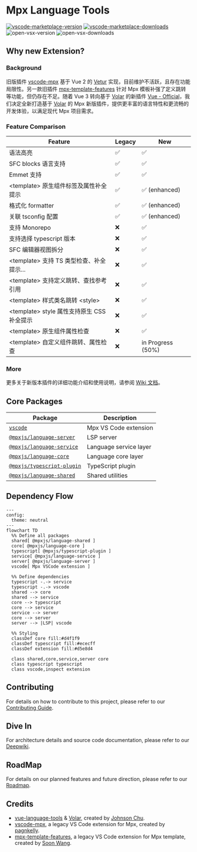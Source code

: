 # Mpx Language Tools

[![vscode-marketplace-version](https://img.shields.io/vscode-marketplace/v/mpxjs.mpx-official.svg?label=vscode%20marketplace&style=flat-square)](https://marketplace.visualstudio.com/items?itemName=mpxjs.mpx-official)
[![vscode-marketplace-downloads](https://img.shields.io/vscode-marketplace/d/mpxjs.mpx-official.svg?label=vscode%20marketplace20Downloads&style=flat-square)](https://marketplace.visualstudio.com/items?itemName=mpxjs.mpx-official)
![open-vsx-version](https://img.shields.io/open-vsx/v/mpxjs/mpx-official?label=Open%20VSX&style=flat-square)
![open-vsx-downloads](https://img.shields.io/open-vsx/dt/mpxjs/mpx-official?label=Open%20VSX%20Downloads&style=flat-square)

## Why new Extension?

### Background

旧版插件 [vscode-mpx] 基于 Vue 2 的 [Vetur] 实现，目前维护不活跃，且存在功能局限性。另一款旧插件 [mpx-template-features] 针对 Mpx 模板补强了定义跳转等功能，但仍存在不足。随着 Vue 3 转向基于 [Volar] 的新插件 [Vue - Official][vue-official]，我们决定全新打造基于 [Volar] 的 Mpx 新版插件，提供更丰富的语言特性和更流畅的开发体验，以满足现代 Mpx 项目需求。

### Feature Comparison

| Feature                                      | Legacy | New               |
| -------------------------------------------- | ------ | ----------------- |
| 语法高亮                                     | ✅     | ✅                |
| SFC blocks 语言支持                          | ✅     | ✅                |
| Emmet 支持                                   | ✅     | ✅                |
| \<template\> 原生组件标签及属性补全提示      | ✅     | ✅ (enhanced)     |
| 格式化 formatter                             | ✅     | ✅ (enhanced)     |
| 关联 tsconfig 配置                           | ✅     | ✅ (enhanced)     |
| 支持 Monorepo                                | ❌     | ✅                |
| 支持选择 typescript 版本                     | ❌     | ✅                |
| SFC 编辑器视图拆分                           | ❌     | ✅                |
| \<template\> 支持 TS 类型检查、补全提示...   | ❌     | ✅                |
| \<template\> 支持定义跳转、查找参考引用      | ❌     | ✅                |
| \<template\> 样式类名跳转 \<style\>          | ❌     | ✅                |
| \<template\> style 属性支持原生 CSS 补全提示 | ❌     | ✅                |
| \<template\> 原生组件属性检查                | ❌     | ✅                |
| \<template\> 自定义组件跳转、属性检查        | ❌     | in Progress (50%) |

### More

更多关于新版本插件的详细功能介绍和使用说明，请参阅 [Wiki 文档][mpx-vscode-wiki]。

## Core Packages

| Package                                  | Description            |
| ---------------------------------------- | ---------------------- |
| [`vscode`][mpx-vscode-readme]            | Mpx VS Code extension  |
| [`@mpxjs/language-server`][server-pkg]   | LSP server             |
| [`@mpxjs/language-service`][service-pkg] | Language service layer |
| [`@mpxjs/language-core`][core-pkg]       | Language core layer    |
| [`@mpxjs/typescript-plugin`][ts-pkg]     | TypeScript plugin      |
| [`@mpxjs/language-shared`][shared-pkg]   | Shared utilities       |

## Dependency Flow

```mermaid
---
config:
  theme: neutral
---
flowchart TD
  %% Define all packages
  shared[ @mpxjs/language-shared ]
  core[ @mpxjs/language-core ]
  typescript[ @mpxjs/typescript-plugin ]
  service[ @mpxjs/language-service ]
  server[ @mpxjs/language-server ]
  vscode[ Mpx VSCode extension ]

  %% Define dependencies
  typescript -.-> service
  typescript -.-> vscode
  shared --> core
  shared --> service
  core --> typescript
  core --> service
  service --> server
  core --> server
  server --> |LSP| vscode

  %% Styling
  classDef core fill:#d4f1f9
  classDef typescript fill:#ececff
  classDef extension fill:#d5e8d4

  class shared,core,service,server core
  class typescript typescript
  class vscode,inspect extension
```

## Contributing

For details on how to contribute to this project, please refer to our [Contributing Guide][contributing-guide].

## Dive In

For architecture details and source code documentation, please refer to our [Deepwiki][mpx-deep-wiki].

## RoadMap

For details on our planned features and future direction, please refer to our [Roadmap].

## Credits

- [vue-language-tools] & [Volar], created by [Johnson Chu].
- [vscode-mpx], a legacy VS Code extension for Mpx, created by [pagnkelly].
- [mpx-template-features], a legacy VS Code extension for Mpx template, created by [Soon Wang].

<!-- Reference Links -->

[vscode-mpx]: https://marketplace.visualstudio.com/items?itemName=pagnkelly.mpx
[mpx-template-features]: https://marketplace.visualstudio.com/items?itemName=wangshun.mpx-template-features
[vetur]: https://github.com/vuejs/vetur
[Volar]: https://github.com/volarjs/volar.js
[vue-official]: https://marketplace.visualstudio.com/items?itemName=Vue.volar
[vue-language-tools]: https://github.com/vuejs/language-tools
[mpx-deep-wiki]: https://deepwiki.com/mpx-ecology/language-tools
[mpx-vscode-wiki]: https://github.com/mpx-ecology/language-tools/wiki
[roadmap]: https://github.com/mpx-ecology/language-tools/wiki/Roadmap
[Johnson Chu]: https://github.com/johnsoncodehk
[pagnkelly]: https://github.com/pagnkelly
[Soon Wang]: https://github.com/wangshunnn
[contributing-guide]: ./CONTRIBUTING.md

<!-- Package Links -->

[mpx-vscode-readme]: vscode/README.md
[server-pkg]: packages/language-server
[service-pkg]: packages/language-service
[core-pkg]: packages/language-core
[ts-pkg]: packages/typescript-plugin
[shared-pkg]: packages/language-shared

<!-- NPM Badge Links -->

[mpx-vscode-market]: https://img.shields.io/npm/v/@mpxjs/vscode-mpx
[server-npm]: https://img.shields.io/npm/v/@mpxjs/language-server
[service-npm]: https://img.shields.io/npm/v/@mpxjs/language-service
[core-npm]: https://img.shields.io/npm/v/@mpxjs/language-core
[ts-npm]: https://img.shields.io/npm/v/@mpxjs/typescript-plugin
[shared-npm]: https://img.shields.io/npm/v/@mpxjs/language-shared
